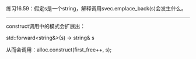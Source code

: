 练习16.59：假定s是一个string，解释调用svec.emplace_back(s)会发生什么。

---

construct调用中的模式会扩展出：

std::forward<string&>(s) -> string& s

从而会调用：alloc.construct(first_free++, s);
